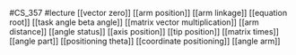 #CS_357
#lecture
[[vector zero]]
[[arm position]]
[[arm linkage]]
[[equation root]]
[[task angle beta angle]]
[[matrix vector multiplication]]
[[arm distance]]
[[angle status]]
[[axis position]]
[[tip position]]
[[matrix times]]
[[angle part]]
[[positioning theta]]
[[coordinate positioning]]
[[angle arm]]
